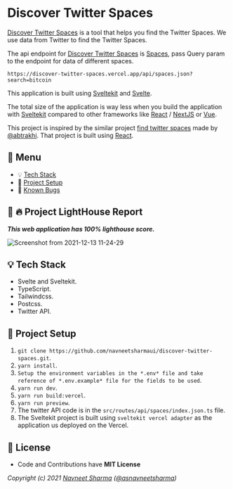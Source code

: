 # Discover Twitter Spaces

[Discover Twitter Spaces](discover-twitter-spaces.vercel.app/) is a tool that helps you find the Twitter Spaces. We use data from Twitter to find the Twitter Spaces.

The api endpoint for [Discover Twitter Spaces](discover-twitter-spaces.vercel.app/) is [Spaces](https://discover-twitter-spaces.vercel.app/api/spaces.json), pass Query param to the endpoint for data of different spaces.

`https://discover-twitter-spaces.vercel.app/api/spaces.json?search=bitcoin`

This application is built using [Sveltekit](https://kit.svelte.dev/docs) and [Svelte](https://svelte.dev/).

The total size of the application is way less when you build the application with [Sveltekit](https://kit.svelte.dev/docs) compared to other frameworks like [React](https://reactjs.org/) / [NextJS](https://nextjs.org/) or [Vue](https://vuejs.org/).

This project is inspired by the similar project [find twitter spaces](https://github.com/Rakhisharma/find-twitter-space) made by [@abtrakhi](https://twitter.com/atbrakhi). That project is built using [React](https://reactjs.org/).

## :paperclip: Menu

- :bulb: [Tech Stack](#bulb-tech-stack)
- :hammer: [Project Setup](#hammer-project-setup)
- :bug: [Known Bugs](https://github.com/navneetsharmaui/discover-twitter-spaces/issues)

## :100: :fire: Project LightHouse Report

***This web application has 100% lighthouse score.***

![Screenshot from 2021-12-13 11-24-29](https://user-images.githubusercontent.com/11630812/145759828-5ba3b7ea-acc7-4f37-a998-03db69a7bba5.png)

## :bulb: Tech Stack

- Svelte and Sveltekit.
- TypeScript.
- Tailwindcss.
- Postcss.
- Twitter API.

## :hammer: Project Setup

1. `git clone https://github.com/navneetsharmaui/discover-twitter-spaces.git`.
2. `yarn install`.
3. `Setup the environment variables in the *.env* file and take reference of *.env.example* file for the fields to be used`.
4. `yarn run dev`.
5. `yarn run build:vercel`.
6. `yarn run preview`.
7. The twitter API code is in the `src/routes/api/spaces/index.json.ts` file.
8. The Sveltekit project is built using `sveltekit vercel adapter` as the application us deployed on the Vercel.

## 💫 License

- Code and Contributions have **MIT License**

*Copyright (c) 2021 [Navneet Sharma](http://github.com/navneetsharmaui) ([@asnavneetsharma](https://twitter.com/asnavneetsharma))*
